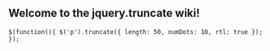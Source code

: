 ## Welcome to the jquery.truncate wiki!

`
$(function(){
    $('p').truncate({
        length: 50,
        numDots: 10,
        rtl: true
    });
});
`